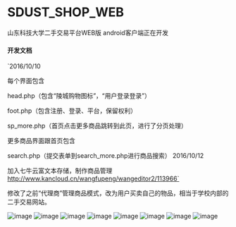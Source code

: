 # SDUST_SHOP_WEB
山东科技大学二手交易平台WEB版
android客户端正在开发
#### 开发文档
`2016/10/10

每个界面包含

head.php（包含“陵城购物图标”，“用户登录登录”）

foot.php（包含注册、登录、平台，保留权利）

sp_more.php（首页点击更多商品跳转到此页，进行了分页处理）

更多商品界面跟首页包含

search.php（提交表单到search_more.php进行商品搜索）
2016/10/12

加入七牛云富文本存储，制作商品管理 http://www.kancloud.cn/wangfupeng/wangeditor2/113966`

修改了之前“代理商”管理商品模式，改为用户买卖自己的物品，相当于学校内部的二手交易网站。


![image](https://github.com/xbw12138/SDUST_SHOP_WEB/blob/master/Screenshot/Screenshot_20170312-211150.png)
![image](https://github.com/xbw12138/SDUST_SHOP_WEB/blob/master/Screenshot/Screenshot_20170312-211205.png)
![image](https://github.com/xbw12138/SDUST_SHOP_WEB/blob/master/Screenshot/Screenshot_20170312-211231.png)
![image](https://github.com/xbw12138/SDUST_SHOP_WEB/blob/master/Screenshot/Screenshot_20170312-211249.png)
![image](https://github.com/xbw12138/SDUST_SHOP_WEB/blob/master/Screenshot/Screenshot_20170312-211309.png)
![image](https://github.com/xbw12138/SDUST_SHOP_WEB/blob/master/Screenshot/Screenshot_20170312-211323.png)
![image](https://github.com/xbw12138/SDUST_SHOP_WEB/blob/master/Screenshot/Screenshot_20170312-211432.png)
![image](https://github.com/xbw12138/SDUST_SHOP_WEB/blob/master/Screenshot/Screenshot_20170312-211509.png)


